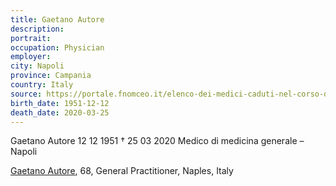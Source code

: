 ```yaml
---
title: Gaetano Autore
description: 
portrait: 
occupation: Physician
employer: 
city: Napoli
province: Campania
country: Italy 
source: https://portale.fnomceo.it/elenco-dei-medici-caduti-nel-corso-dellepidemia-di-covid-19/
birth_date: 1951-12-12
death_date: 2020-03-25
---
```


Gaetano Autore 12 12 1951 † 25 03 2020
Medico di medicina generale – Napoli

<a href="https://portale.fnomceo.it/elenco-dei-medici-caduti-nel-corso-dellepidemia-di-covid-19/">Gaetano Autore</a>, 68, General Practitioner, Naples, Italy
